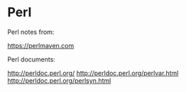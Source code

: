 Perl
=================

Perl notes from:

https://perlmaven.com

Perl documents:

http://perldoc.perl.org/
http://perldoc.perl.org/perlvar.html
http://perldoc.perl.org/perlsyn.html
